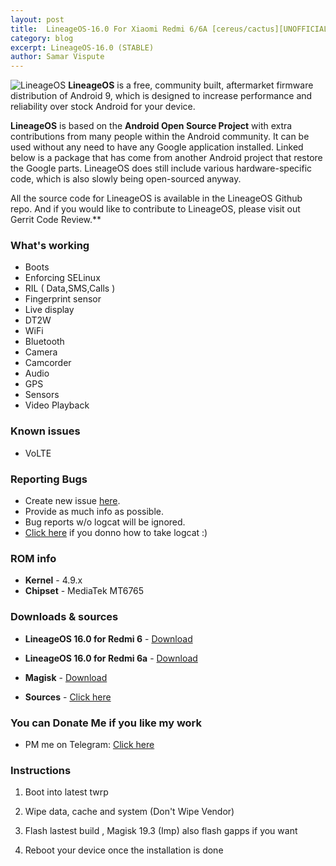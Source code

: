 ```yaml
---
layout: post
title:  LineageOS-16.0 For Xiaomi Redmi 6/6A [cereus/cactus][UNOFFICIAL]
category: blog
excerpt: LineageOS-16.0 (STABLE)
author: Samar Vispute
---
```


![LineageOS](http://samarv-121.github.io/images/lineageos.png)
**LineageOS** is a free, community built, aftermarket firmware distribution of Android 9, which is designed to increase performance and reliability over stock Android for your device.

**LineageOS** is based on the **Android Open Source Project** with extra contributions from many people within the Android community. It can be used without any need to have any Google application installed. Linked below is a package that has come from another Android project that restore the Google parts. LineageOS does still include various hardware-specific code, which is also slowly being open-sourced anyway.

All the source code for LineageOS is available in the LineageOS Github repo. And if you would like to contribute to LineageOS, please visit out Gerrit Code Review.**

### What's working
* Boots
* Enforcing SELinux
* RIL ( Data,SMS,Calls )
* Fingerprint sensor
* Live display
* DT2W
* WiFi
* Bluetooth
* Camera
* Camcorder
* Audio
* GPS
* Sensors
* Video Playback

### Known issues
* VoLTE 

### Reporting Bugs
* Create new issue [here](https://github.com/xiaomi-mt6765/android_device_xiaomi_mt6765-common/issues).
* Provide as much info as possible.
* Bug reports w/o logcat will be ignored.
* [Click here](https://forum.xda-developers.com/showthread.php?t=2774386) if you donno how to take logcat :)

### ROM info
* **Kernel** - 4.9.x
* **Chipset** - MediaTek MT6765

### Downloads & sources
* **LineageOS 16.0 for Redmi 6** - [Download](https://github.com/xiaomi-mt6765/android_device_xiaomi_cereus/releases/tag/lineage-16.0-20191118-UNOFFICIAL-cereus)
* **LineageOS 16.0 for Redmi 6a** - [Download](https://github.com/xiaomi-mt6765/android_device_xiaomi_cactus/releases/tag/lineage-16.0-20191118-UNOFFICIAL-cactus)

* **Magisk** - [Download](https://github.com/topjohnwu/Magisk/releases/tag/v19.3)

* **Sources** -  [Click here](https://github.com/xiaomi-mt6765)

### You can Donate Me if you like my work
* PM me on Telegram: [Click here](https://web.telegram.org/#/im?p=@SamarV121)

### Instructions
1) Boot into latest twrp

2) Wipe data, cache and system (Don't Wipe Vendor)

3) Flash lastest build , Magisk 19.3 (Imp) also flash gapps if you want

4) Reboot your device once the installation is done
